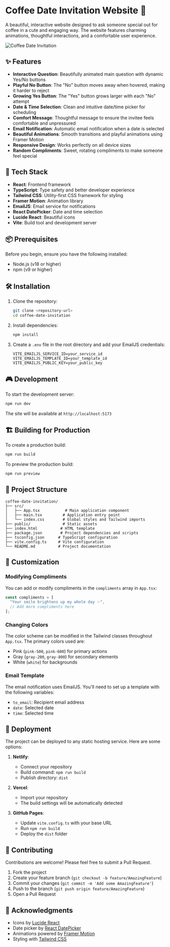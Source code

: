 # Coffee Date Invitation Website 💝

A beautiful, interactive website designed to ask someone special out for coffee in a cute and engaging way. The website features charming animations, thoughtful interactions, and a comfortable user experience.

![Coffee Date Invitation](https://images.unsplash.com/photo-1511920170033-f8396924c348?auto=format&fit=crop&q=80&w=1200)

## ✨ Features

- **Interactive Question**: Beautifully animated main question with dynamic Yes/No buttons
- **Playful No Button**: The "No" button moves away when hovered, making it harder to reject
- **Growing Yes Button**: The "Yes" button grows larger with each "No" attempt
- **Date & Time Selection**: Clean and intuitive date/time picker for scheduling
- **Comfort Message**: Thoughtful message to ensure the invitee feels comfortable and unpressured
- **Email Notification**: Automatic email notification when a date is selected
- **Beautiful Animations**: Smooth transitions and playful animations using Framer Motion
- **Responsive Design**: Works perfectly on all device sizes
- **Random Compliments**: Sweet, rotating compliments to make someone feel special

## 🚀 Tech Stack

- **React**: Frontend framework
- **TypeScript**: Type safety and better developer experience
- **Tailwind CSS**: Utility-first CSS framework for styling
- **Framer Motion**: Animation library
- **EmailJS**: Email service for notifications
- **React DatePicker**: Date and time selection
- **Lucide React**: Beautiful icons
- **Vite**: Build tool and development server

## 📦 Prerequisites

Before you begin, ensure you have the following installed:
- Node.js (v18 or higher)
- npm (v9 or higher)

## 🛠️ Installation

1. Clone the repository:
   ```bash
   git clone <repository-url>
   cd coffee-date-invitation
   ```

2. Install dependencies:
   ```bash
   npm install
   ```

3. Create a `.env` file in the root directory and add your EmailJS credentials:
   ```env
   VITE_EMAILJS_SERVICE_ID=your_service_id
   VITE_EMAILJS_TEMPLATE_ID=your_template_id
   VITE_EMAILJS_PUBLIC_KEY=your_public_key
   ```

## 🎮 Development

To start the development server:

```bash
npm run dev
```

The site will be available at `http://localhost:5173`

## 🏗️ Building for Production

To create a production build:

```bash
npm run build
```

To preview the production build:

```bash
npm run preview
```

## 📱 Project Structure

```
coffee-date-invitation/
├── src/
│   ├── App.tsx           # Main application component
│   ├── main.tsx         # Application entry point
│   └── index.css        # Global styles and Tailwind imports
├── public/              # Static assets
├── index.html          # HTML template
├── package.json        # Project dependencies and scripts
├── tsconfig.json      # TypeScript configuration
├── vite.config.ts     # Vite configuration
└── README.md          # Project documentation
```

## 🎨 Customization

### Modifying Compliments
You can add or modify compliments in the `compliments` array in `App.tsx`:

```typescript
const compliments = [
  "Your smile brightens up my whole day ✨",
  // Add more compliments here
];
```

### Changing Colors
The color scheme can be modified in the Tailwind classes throughout `App.tsx`. The primary colors used are:
- Pink (`pink-500`, `pink-600`) for primary actions
- Gray (`gray-200`, `gray-800`) for secondary elements
- White (`white`) for backgrounds

### Email Template
The email notification uses EmailJS. You'll need to set up a template with the following variables:
- `to_email`: Recipient email address
- `date`: Selected date
- `time`: Selected time

## 🚀 Deployment

The project can be deployed to any static hosting service. Here are some options:

1. **Netlify**:
   - Connect your repository
   - Build command: `npm run build`
   - Publish directory: `dist`

2. **Vercel**:
   - Import your repository
   - The build settings will be automatically detected

3. **GitHub Pages**:
   - Update `vite.config.ts` with your base URL
   - Run `npm run build`
   - Deploy the `dist` folder


## 🤝 Contributing

Contributions are welcome! Please feel free to submit a Pull Request.

1. Fork the project
2. Create your feature branch (`git checkout -b feature/AmazingFeature`)
3. Commit your changes (`git commit -m 'Add some AmazingFeature'`)
4. Push to the branch (`git push origin feature/AmazingFeature`)
5. Open a Pull Request

## 💖 Acknowledgments

- Icons by [Lucide React](https://lucide.dev)
- Date picker by [React DatePicker](https://reactdatepicker.com)
- Animations powered by [Framer Motion](https://www.framer.com/motion)
- Styling with [Tailwind CSS](https://tailwindcss.com)